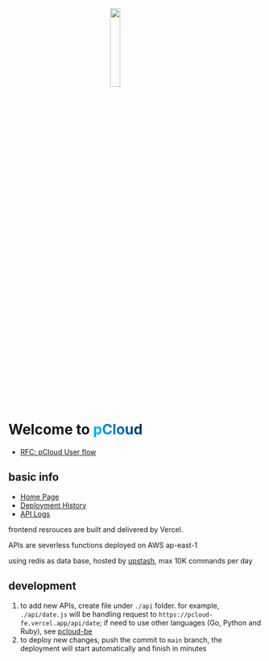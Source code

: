 <img src="https://i.imgur.com/eBbvYH8.png" style="display: block; margin: auto; width: 20%;" />

# Welcome to <span><span style="color: #00aeef;">p</span><span style="background-image: -moz-linear-gradient(45deg, #00aeef, #061b51);background-image: linear-gradient(45deg, #00aeef, #061b51);background-size: 100%;background-repeat: repeat;-webkit-background-clip: text;-webkit-text-fill-color: transparent;-moz-background-clip: text;-moz-text-fill-color: transparent;">Cloud</span></span>

- [RFC: pCloud User flow](https://docs.google.com/document/d/1adgqQrHebADybfvWuWP-lF5dywtSPAaNBcpyeTXAq5w/edit#)

## basic info

- [Home Page](https://pcloud-fe.vercel.app/)
- [Deployment History](https://vercel.com/pcloud-fe/pcloud-fe/deployments)
- [API Logs](https://vercel.com/pcloud-fe/pcloud-fe/DLjxmfREGcDWfHs2d3qs9gSpVcPJ/functions?name=api%2Fdate.go)

frontend resrouces are built and delivered by Vercel.

APIs are severless functions deployed on AWS ap-east-1

using redis as data base, hosted by [upstash](https://console.upstash.com/redis/d67541bf-3904-488d-a612-6ecf5393891e), max 10K commands per day

## development

1. to add new APIs, create file under `./api` folder. for example, `./api/date.js` will be handling request to `https://pcloud-fe.vercel.app/api/date`; if need to use other languages (Go, Python and Ruby), see [pcloud-be](https://github.com/wanghaoPolar/pcloud-be/tree/main)
2. to deploy new changes, push the commit to `main` branch, the deployment will start automatically and finish in minutes
